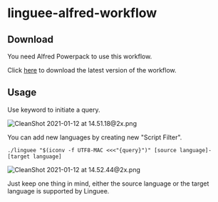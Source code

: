 # linguee-alfred-workflow

## Download

You need Alfred Powerpack to use this workflow.

Click [here](https://github.com/geekdada/linguee-alfred-workflow/releases/latest/download/alfred.alfredworkflow) to download the latest version of the workflow.

## Usage

Use keyword to initiate a query.

![CleanShot 2021-01-12 at 14.51.18@2x.png](https://i.loli.net/2021/01/12/B6sInMZTmS2dfCa.png)

You can add new languages by creating new "Script Filter".

```
./linguee "$(iconv -f UTF8-MAC <<<"{query}")" [source language]-[target language]
```

![CleanShot 2021-01-12 at 14.52.44@2x.png](https://i.loli.net/2021/01/12/QqMLPzRUIyVlprB.png)

Just keep one thing in mind, either the source language or the target language is supported by Linguee.